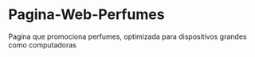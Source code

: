 # Pagina-Web-Perfumes
Pagina que promociona perfumes, optimizada para dispositivos grandes como computadoras
